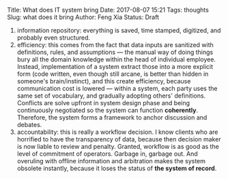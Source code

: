 Title: What does IT system bring
Date: 2017-08-07 15:21
Tags: thoughts
Slug: what does it bring
Author: Feng Xia
Status: Draft

1. information repository: everything is saved, time stamped,
   digitized, and probably even structured.
2. efficiency: this comes from the fact that data inputs are sanitized
   with definitions, rules, and assumptions &mdash; the manual way of
   doing things bury all the domain knowledge within the head of
   individual employee. Instead, implementation of a system extract
   those into a more explicit form (code written, even though still
   arcane, is better than hidden in someone's brain/instinct), and
   this create efficiency, because communication cost is lowered
   &mdash; within a system, each party uses the same set of
   vocabulary, and gradually adopting others' definitions. Conflicts
   are solve upfront in system design phase and being continuously
   negotiated so the system can function **coherently**. Therefore,
   the system forms a framework to anchor discussion and debates.
3. accountability: this is really a workflow decision. I know clients
   who are horrified to have the transparency of data, because then
   decision maker is now liable to review and penalty. Granted,
   workflow is as good as the level of commitment of
   operators. Garbage in, garbage out. And overuling with offline
   information and arbitration makes the system obsolete instantly,
   because it loses the status of **the system of record**.
